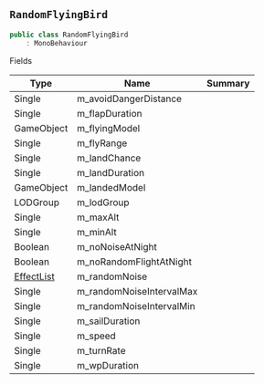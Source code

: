 ## `RandomFlyingBird`

```csharp
public class RandomFlyingBird
    : MonoBehaviour

```

Fields

| Type | Name | Summary | 
| --- | --- | --- | 
| Single | m_avoidDangerDistance |  | 
| Single | m_flapDuration |  | 
| GameObject | m_flyingModel |  | 
| Single | m_flyRange |  | 
| Single | m_landChance |  | 
| Single | m_landDuration |  | 
| GameObject | m_landedModel |  | 
| LODGroup | m_lodGroup |  | 
| Single | m_maxAlt |  | 
| Single | m_minAlt |  | 
| Boolean | m_noNoiseAtNight |  | 
| Boolean | m_noRandomFlightAtNight |  | 
| [EffectList](./EffectList.md) | m_randomNoise |  | 
| Single | m_randomNoiseIntervalMax |  | 
| Single | m_randomNoiseIntervalMin |  | 
| Single | m_sailDuration |  | 
| Single | m_speed |  | 
| Single | m_turnRate |  | 
| Single | m_wpDuration |  | 


